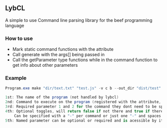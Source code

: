 ## LybCL
A simple to use Command line parsing library for the beef programming language

### How to use
- Mark static command functions with the attribute
- Call generate with the args[] being passed in
- Call the getParameter type functions while in the command function to get info about other parameters

### Example
```cs
Program.exe make "dir/text.txt" "test.js" -v c b --out_dir "dist/test" --log_file "log.txt"

1st: The name of the program (not handled by lybcl)
2nd: Command to execute on the program (registered with the attribute, if no fit is found on the registered attributes a default one will be called)
3rd: Required parameter 1 and 2 for the command they dont need to be specified and can be acessed by index
4th: Optional toggles, will return false if not there and true if there
	Can be specified with a "-" per command or just one "-" and spaces inbetween
5th: Named parameter can be optional or required and is acessible by its name
```

